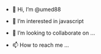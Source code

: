 - 👋 Hi, I’m @umed88
- 👀 I’m interested in javascript 

- 💞️ I’m looking to collaborate on ...
- 📫 How to reach me ...

<!---
umed88/umed88 is a ✨ special ✨ repository because its `README.md` (this file) appears on your GitHub profile.
You can click the Preview link to take a look at your changes.
--->

